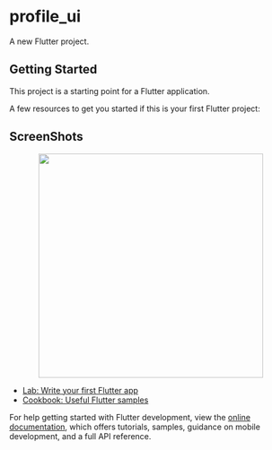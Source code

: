 # profile_ui

A new Flutter project.

## Getting Started

This project is a starting point for a Flutter application.

A few resources to get you started if this is your first Flutter project:

## ScreenShots

<div align="center">
    <img src="/screenshots/1.GIF" width="400px"</img> 
</div>


- [Lab: Write your first Flutter app](https://docs.flutter.dev/get-started/codelab)
- [Cookbook: Useful Flutter samples](https://docs.flutter.dev/cookbook)

For help getting started with Flutter development, view the
[online documentation](https://docs.flutter.dev/), which offers tutorials,
samples, guidance on mobile development, and a full API reference.
